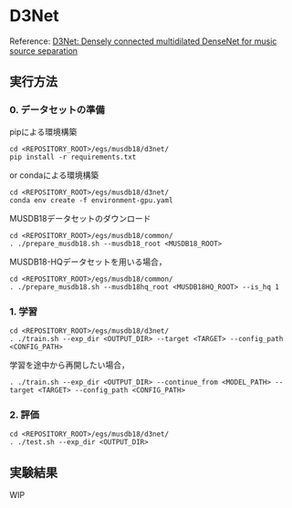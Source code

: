 # D3Net
Reference: [D3Net: Densely connected multidilated DenseNet for music source separation](https://arxiv.org/abs/2010.01733)

## 実行方法
### 0. データセットの準備
pipによる環境構築
```
cd <REPOSITORY_ROOT>/egs/musdb18/d3net/
pip install -r requirements.txt
```
or condaによる環境構築
```
cd <REPOSITORY_ROOT>/egs/musdb18/d3net/
conda env create -f environment-gpu.yaml
```

MUSDB18データセットのダウンロード
```
cd <REPOSITORY_ROOT>/egs/musdb18/common/
. ./prepare_musdb18.sh --musdb18_root <MUSDB18_ROOT>
```
MUSDB18-HQデータセットを用いる場合，
```
cd <REPOSITORY_ROOT>/egs/musdb18/common/
. ./prepare_musdb18.sh --musdb18hq_root <MUSDB18HQ_ROOT> --is_hq 1
```

### 1. 学習
```
cd <REPOSITORY_ROOT>/egs/musdb18/d3net/
. ./train.sh --exp_dir <OUTPUT_DIR> --target <TARGET> --config_path <CONFIG_PATH>
```

学習を途中から再開したい場合，
```
. ./train.sh --exp_dir <OUTPUT_DIR> --continue_from <MODEL_PATH> --target <TARGET> --config_path <CONFIG_PATH>
```

### 2. 評価
```
cd <REPOSITORY_ROOT>/egs/musdb18/d3net/
. ./test.sh --exp_dir <OUTPUT_DIR>
```

## 実験結果
WIP